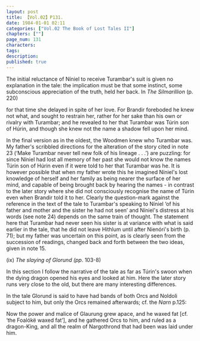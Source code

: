 ```yaml
---
layout: post
title: 【Vol.02】P131.
date: 1984-01-01 02:11
categories: ["Vol.02 The Book of Lost Tales II"]
chapters: [""]
page_num: 131
characters: 
tags: 
description: 
published: true
---
```


<p style="text-indent: 0;">
The initial reluctance of Níniel to receive Turambar's suit is given no explanation in the tale: the implication must be that some instinct, some subconscious appreciation of the truth, held her back. In <I>The Silmarillion</I> (p. 220)
</p>

for that time she delayed in spite of her love. For Brandir foreboded he knew not what, and sought to restrain her, rather for her sake than his own or rivalry with Turambar; and he revealed to her that Turambar was Túrin son of Húrin, and though she knew not the name a shadow fell upon her mind.

In the final version as in the oldest, the Woodmen knew who Turambar was. My father's scribbled directions for the alteration of the story cited in note 23 (‘Make Turambar never tell new folk of his lineage . . .’) are puzzling: for since Níniel had lost all memory of her past she would not know the names Túrin son of Húrin even if it were told to her that Turambar was he. It is however possible that when my father wrote this he imagined Níniel's lost knowledge of herself and her family as being nearer the surface of her mind, and capable of being brought back by hearing the names - in contrast to the later story where she did not consciously recognise the name of Túrin even when Brandir told it to her. Clearly the question-mark against the reference in the text of the tale to Turambar's speaking to Níniel ‘of his father and mother and the sister he had not seen’ and Níniel's distress at his words (see note 24) depends on the same train of thought. The statement here that Turambar had never seen his sister is at variance with what is said earlier in the tale, that he did not leave Hithlum until after Nienóri's birth (p. 71); but my father was uncertain on this point, as is clearly seen from the succession of readings, changed back and forth between the two ideas, given in note 15.

(ix) <I>The slaying of Glorund (pp</I>. 103-8)

In this section I follow the narrative of the tale as far as Túrin's swoon when the dying dragon opened his eyes and looked at him. Here the later story runs very close to the old, but there are many interesting differences.

In the tale Glorund is said to have had bands of both Orcs and Noldoli subject to him, but only the Orcs remained afterwards; cf. the <I>Narn</I> p.125:

Now the power and malice of Glaurung grew apace, and he waxed fat [cf. ‘the Foalókë waxed fat’], and he gathered Orcs to him, and ruled as a dragon-King, and all the realm of Nargothrond that had been was laid under him.

